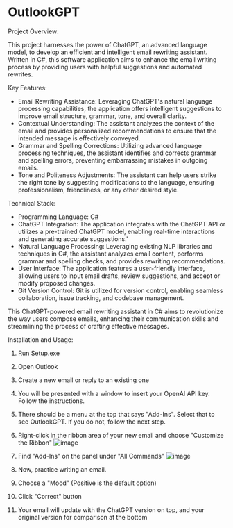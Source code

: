 # OutlookGPT
Project Overview:

This project harnesses the power of ChatGPT, an advanced language model, to develop an efficient and intelligent email rewriting assistant. Written in C#, this software application aims to enhance the email writing process by providing users with helpful suggestions and automated rewrites.

Key Features:

* Email Rewriting Assistance: Leveraging ChatGPT's natural language processing capabilities, the application offers intelligent suggestions to improve email structure, grammar, tone, and overall clarity.
* Contextual Understanding: The assistant analyzes the context of the email and provides personalized recommendations to ensure that the intended message is effectively conveyed.
* Grammar and Spelling Corrections: Utilizing advanced language processing techniques, the assistant identifies and corrects grammar and spelling errors, preventing embarrassing mistakes in outgoing emails.
* Tone and Politeness Adjustments: The assistant can help users strike the right tone by suggesting modifications to the language, ensuring professionalism, friendliness, or any other desired style.

Technical Stack:

* Programming Language: C#
* ChatGPT Integration: The application integrates with the ChatGPT API or utilizes a pre-trained ChatGPT model, enabling real-time interactions and generating accurate suggestions.'
* Natural Language Processing: Leveraging existing NLP libraries and techniques in C#, the assistant analyzes email content, performs grammar and spelling checks, and provides rewriting recommendations.
* User Interface: The application features a user-friendly interface, allowing users to input email drafts, review suggestions, and accept or modify proposed changes.
* Git Version Control: Git is utilized for version control, enabling seamless collaboration, issue tracking, and codebase management.

This ChatGPT-powered email rewriting assistant in C# aims to revolutionize the way users compose emails, enhancing their communication skills and streamlining the process of crafting effective messages.

Installation and Usage:

1. Run Setup.exe
2. Open Outlook
3. Create a new email or reply to an existing one
4. You will be presented with a window to insert your OpenAI API key. Follow the instructions.
5. There should be a menu at the top that says "Add-Ins". Select that to see OutlookGPT. If you do not, follow the next step.
6. Right-click in the ribbon area of your new email and choose "Customize the Ribbon"
![image](https://github.com/rkrehn/OutlookGPT/assets/15220483/1ae1df5c-70dd-4497-9d4e-51d04ab2178d)

7. Find "Add-Ins" on the panel under "All Commands"
![image](https://github.com/rkrehn/OutlookGPT/assets/15220483/d4aa2f83-5e74-4548-a226-3d74649173e4)

8. Now, practice writing an email.
9. Choose a "Mood" (Positive is the default option)
10. Click "Correct" button
11. Your email will update with the ChatGPT version on top, and your original version for comparison at the bottom
